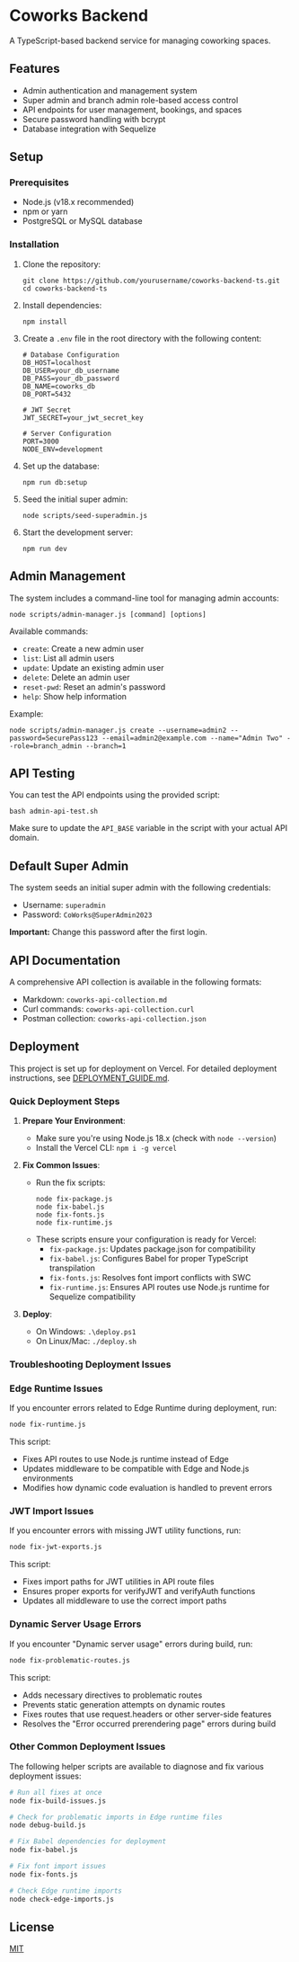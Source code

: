 # Coworks Backend

A TypeScript-based backend service for managing coworking spaces.

## Features

- Admin authentication and management system
- Super admin and branch admin role-based access control
- API endpoints for user management, bookings, and spaces
- Secure password handling with bcrypt
- Database integration with Sequelize

## Setup

### Prerequisites

- Node.js (v18.x recommended)
- npm or yarn
- PostgreSQL or MySQL database

### Installation

1. Clone the repository:
   ```
   git clone https://github.com/yourusername/coworks-backend-ts.git
   cd coworks-backend-ts
   ```

2. Install dependencies:
   ```
   npm install
   ```

3. Create a `.env` file in the root directory with the following content:
   ```
   # Database Configuration
   DB_HOST=localhost
   DB_USER=your_db_username
   DB_PASS=your_db_password
   DB_NAME=coworks_db
   DB_PORT=5432
   
   # JWT Secret
   JWT_SECRET=your_jwt_secret_key
   
   # Server Configuration
   PORT=3000
   NODE_ENV=development
   ```

4. Set up the database:
   ```
   npm run db:setup
   ```

5. Seed the initial super admin:
   ```
   node scripts/seed-superadmin.js
   ```

6. Start the development server:
   ```
   npm run dev
   ```

## Admin Management

The system includes a command-line tool for managing admin accounts:

```
node scripts/admin-manager.js [command] [options]
```

Available commands:
- `create`: Create a new admin user
- `list`: List all admin users
- `update`: Update an existing admin user
- `delete`: Delete an admin user
- `reset-pwd`: Reset an admin's password
- `help`: Show help information

Example:
```
node scripts/admin-manager.js create --username=admin2 --password=SecurePass123 --email=admin2@example.com --name="Admin Two" --role=branch_admin --branch=1
```

## API Testing

You can test the API endpoints using the provided script:

```
bash admin-api-test.sh
```

Make sure to update the `API_BASE` variable in the script with your actual API domain.

## Default Super Admin

The system seeds an initial super admin with the following credentials:
- Username: `superadmin`
- Password: `CoWorks@SuperAdmin2023`

**Important:** Change this password after the first login.

## API Documentation

A comprehensive API collection is available in the following formats:
- Markdown: `coworks-api-collection.md`
- Curl commands: `coworks-api-collection.curl`
- Postman collection: `coworks-api-collection.json`

## Deployment

This project is set up for deployment on Vercel. For detailed deployment instructions, see [DEPLOYMENT_GUIDE.md](DEPLOYMENT_GUIDE.md).

### Quick Deployment Steps

1. **Prepare Your Environment**:
   - Make sure you're using Node.js 18.x (check with `node --version`)
   - Install the Vercel CLI: `npm i -g vercel`

2. **Fix Common Issues**:
   - Run the fix scripts:
     ```
     node fix-package.js
     node fix-babel.js
     node fix-fonts.js
     node fix-runtime.js
     ```
   - These scripts ensure your configuration is ready for Vercel:
     - `fix-package.js`: Updates package.json for compatibility
     - `fix-babel.js`: Configures Babel for proper TypeScript transpilation
     - `fix-fonts.js`: Resolves font import conflicts with SWC
     - `fix-runtime.js`: Ensures API routes use Node.js runtime for Sequelize compatibility

3. **Deploy**:
   - On Windows: `.\deploy.ps1`
   - On Linux/Mac: `./deploy.sh`

### Troubleshooting Deployment Issues

### Edge Runtime Issues

If you encounter errors related to Edge Runtime during deployment, run:

```bash
node fix-runtime.js
```

This script:
- Fixes API routes to use Node.js runtime instead of Edge
- Updates middleware to be compatible with Edge and Node.js environments
- Modifies how dynamic code evaluation is handled to prevent errors

### JWT Import Issues

If you encounter errors with missing JWT utility functions, run:

```bash
node fix-jwt-exports.js
```

This script:
- Fixes import paths for JWT utilities in API route files
- Ensures proper exports for verifyJWT and verifyAuth functions
- Updates all middleware to use the correct import paths

### Dynamic Server Usage Errors

If you encounter "Dynamic server usage" errors during build, run:

```bash
node fix-problematic-routes.js
```

This script:
- Adds necessary directives to problematic routes
- Prevents static generation attempts on dynamic routes
- Fixes routes that use request.headers or other server-side features
- Resolves the "Error occurred prerendering page" errors during build

### Other Common Deployment Issues

The following helper scripts are available to diagnose and fix various deployment issues:

```bash
# Run all fixes at once
node fix-build-issues.js

# Check for problematic imports in Edge runtime files
node debug-build.js

# Fix Babel dependencies for deployment
node fix-babel.js

# Fix font import issues
node fix-fonts.js

# Check Edge runtime imports
node check-edge-imports.js
```

## License

[MIT](LICENSE)